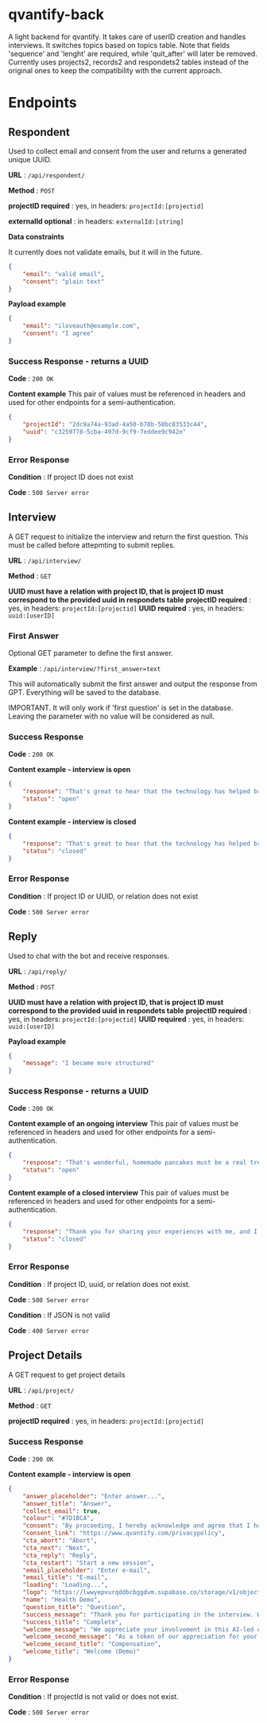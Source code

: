 # qvantify-back
A light backend for qvantify. It takes care of userID creation and handles interviews. It switches topics based on topics table. Note that fields 'sequence' and 'lenght' are required, while 'quit_after' will later be removed. Currently uses projects2, records2 and respondets2 tables instead of the original ones to keep the compatibility with the current approach.

# Endpoints

## Respondent

Used to collect email and consent from the user and returns a generated unique UUID.

**URL** : `/api/respondent/`

**Method** : `POST`

**projectID required** : yes, in headers: `projectId:[projectid]`

**externalId optional** : in headers: `externalId:[string]`


**Data constraints**

It currently does not validate emails, but it will in the future.

```json
{
	"email": "valid email",
	"consent": "plain text"
}
```

**Payload example**

```json
{
    "email": "iloveauth@example.com",
    "consent": "I agree"
}
```

### Success Response - returns a UUID

**Code** : `200 OK`

**Content example**
This pair of values must be referenced in headers and used for other endpoints for a semi-authentication.

```json
{
    "projectId": "2dc9a74a-93ad-4a50-b78b-58bc83533c44",
    "uuid": "c3259778-5cba-497d-9cf9-7eddee9c942e"
}
```

### Error Response

**Condition** : If project ID does not exist

**Code** : `500 Server error`

## Interview

A GET request to initialize the interview and return the first question. This must be called before attepmting to submit replies.

**URL** : `/api/interview/`

**Method** : `GET`

**UUID must have a relation with project ID, that is project ID must correspond to the provided uuid in respondets table**
**projectID required** : yes, in headers: `projectId:[projectid]`
**UUID required** : yes, in headers: `uuid:[userID]`

### First Answer

Optional GET parameter to define the first answer.

**Example** : `/api/interview/?first_answer=text`

This will automatically submit the first answer and output the response from GPT. Everything will be saved to the database.

IMPORTANT. It will only work if 'first question' is set in the database. Leaving the parameter with no value will be considered as null.

### Success Response

**Code** : `200 OK`

**Content example - interview is open**

```json
{
    "response": "That's great to hear that the technology has helped bring more structure to your caregiving responsibilities. What other tools have you used in your journey?",
    "status": "open"
}
```

**Content example - interview is closed**

```json
{
    "response": "That's great to hear that the technology has helped bring more structure to your caregiving responsibilities. I appreciate you sharing your experience and the challenges you've faced. Your dedication to your father-in-law's wellbeing is commendable. Thank you for your time and cooperation during this interview. If you have any other experiences or thoughts you'd like to share in the future, please feel free to do so. Have a great day!",
    "status": "closed"
}
```

### Error Response

**Condition** : If project ID or UUID, or relation does not exist

**Code** : `500 Server error`

## Reply

Used to chat with the bot and receive responses.

**URL** : `/api/reply/`

**Method** : `POST`

**UUID must have a relation with project ID, that is project ID must correspond to the provided uuid in respondets table**
**projectID required** : yes, in headers: `projectId:[projectid]`
**UUID required** : yes, in headers: `uuid:[userID]`


**Payload example**

```json
{
	"message": "I became more structured"
}
```


### Success Response - returns a UUID

**Code** : `200 OK`

**Content example of an ongoing interview**
This pair of values must be referenced in headers and used for other endpoints for a semi-authentication.

```json
{
    "response": "That's wonderful, homemade pancakes must be a real treat for your relatives. Shifting the conversation to another important aspect of caregiving, could you elaborate on how you use technology, services, or devices to aid you in your caregiving roles?",
    "status": "open"
}
```


**Content example of a closed interview**
This pair of values must be referenced in headers and used for other endpoints for a semi-authentication.

```json
{
    "response": "Thank you for sharing your experiences with me, and I had good laughs as well. Your dedication to traditional methods while still making use of technology where comfortable is admirable. Enjoy your pancake-making, hopefully with new recipes to try! Thanks again for your time.",
    "status": "closed"
}
```

### Error Response

**Condition** : If project ID, uuid, or relation does not exist. 

**Code** : `500 Server error`

**Condition** : If JSON is not valid

**Code** : `400 Server error`

## Project Details

A GET request to get project details

**URL** : `/api/project/`

**Method** : `GET`

**projectID required** : yes, in headers: `projectId:[projectid]`


### Success Response

**Code** : `200 OK`

**Content example - interview is open**

```json
{
    "answer_placeholder": "Enter answer...",
    "answer_title": "Answer",
    "collect_email": true,
    "colour": "#7D1BCA",
    "consent": "By proceeding, I hereby acknowledge and agree that I have read, understand, and consent to the collection and use of my personal information by Qvantify, as outlined in the",
    "consent_link": "https://www.qvantify.com/privacypolicy",
    "cta_abort": "Abort",
    "cta_next": "Next",
    "cta_reply": "Reply",
    "cta_restart": "Start a new session",
    "email_placeholder": "Enter e-mail",
    "email_title": "E-mail",
    "loading": "Loading...",
    "logo": "https://lwwyepvurqddbcbggdvm.supabase.co/storage/v1/object/public/logos/qvantifylogo%20(1).png",
    "name": "Health Demo",
    "question_title": "Question",
    "success_message": "Thank you for participating in the interview. We will be in touch to discuss potential compensation details in the coming days. Should you have any questions in the meantime, please feel free to contact us at help@domain.com.",
    "success_title": "Complete",
    "welcome_message": "We appreciate your involvement in this AI-led questionnaire for senior caregivers in the United Kingdom. Rest assured, this interview is completely confidential. Our aim is simply to understand your views and requirements. The interview is expected to last about 25 min (4 min in demo) and is split into 3 topics",
    "welcome_second_message": "As a token of our appreciation for your time and effort, we will be sending you a £0.00 gift card, applicable for local use, to your email.",
    "welcome_second_title": "Compensation",
    "welcome_title": "Welcome (Demo)"
}
```

### Error Response

**Condition** : If projectId is not valid or does not exist. 

**Code** : `500 Server error`

